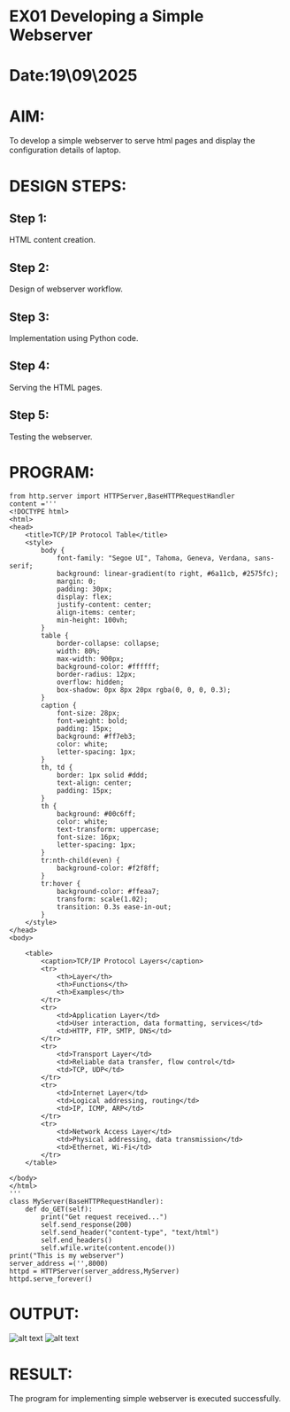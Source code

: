 # EX01 Developing a Simple Webserver

# Date:19\09\2025
# AIM:
To develop a simple webserver to serve html pages and display the configuration details of laptop.

# DESIGN STEPS:
## Step 1:
HTML content creation.

## Step 2:
Design of webserver workflow.

## Step 3:
Implementation using Python code.

## Step 4:
Serving the HTML pages.

## Step 5:
Testing the webserver.

# PROGRAM:
```
from http.server import HTTPServer,BaseHTTPRequestHandler
content ='''
<!DOCTYPE html>
<html>
<head>
    <title>TCP/IP Protocol Table</title>
    <style>
        body {
            font-family: "Segoe UI", Tahoma, Geneva, Verdana, sans-serif;
            background: linear-gradient(to right, #6a11cb, #2575fc);
            margin: 0;
            padding: 30px;
            display: flex;
            justify-content: center;
            align-items: center;
            min-height: 100vh;
        }
        table {
            border-collapse: collapse;
            width: 80%;
            max-width: 900px;
            background-color: #ffffff;
            border-radius: 12px;
            overflow: hidden;
            box-shadow: 0px 8px 20px rgba(0, 0, 0, 0.3);
        }
        caption {
            font-size: 28px;
            font-weight: bold;
            padding: 15px;
            background: #ff7eb3;
            color: white;
            letter-spacing: 1px;
        }
        th, td {
            border: 1px solid #ddd;
            text-align: center;
            padding: 15px;
        }
        th {
            background: #00c6ff;
            color: white;
            text-transform: uppercase;
            font-size: 16px;
            letter-spacing: 1px;
        }
        tr:nth-child(even) {
            background-color: #f2f8ff;
        }
        tr:hover {
            background-color: #ffeaa7;
            transform: scale(1.02);
            transition: 0.3s ease-in-out;
        }
    </style>
</head>
<body>

    <table>
        <caption>TCP/IP Protocol Layers</caption>
        <tr>
            <th>Layer</th>
            <th>Functions</th>
            <th>Examples</th>
        </tr>
        <tr>
            <td>Application Layer</td>
            <td>User interaction, data formatting, services</td>
            <td>HTTP, FTP, SMTP, DNS</td>
        </tr>
        <tr>
            <td>Transport Layer</td>
            <td>Reliable data transfer, flow control</td>
            <td>TCP, UDP</td>
        </tr>
        <tr>
            <td>Internet Layer</td>
            <td>Logical addressing, routing</td>
            <td>IP, ICMP, ARP</td>
        </tr>
        <tr>
            <td>Network Access Layer</td>
            <td>Physical addressing, data transmission</td>
            <td>Ethernet, Wi-Fi</td>
        </tr>
    </table>

</body>
</html>
'''
class MyServer(BaseHTTPRequestHandler):
    def do_GET(self):
        print("Get request received...")
        self.send_response(200)
        self.send_header("content-type", "text/html")
        self.end_headers()
        self.wfile.write(content.encode())
print("This is my webserver")
server_address =('',8000)
httpd = HTTPServer(server_address,MyServer)
httpd.serve_forever()
```
# OUTPUT:
![alt text](<Screenshot 2025-09-19 123625.png>)
![alt text](<Screenshot 2025-09-19 123531.png>)

# RESULT:
The program for implementing simple webserver is executed successfully.
